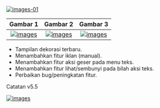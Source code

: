 [![images-01](https://raw.githubusercontent.com/FrogasQ/Catatan/main/images/20220215_192604.jpg)](https://github.com/FrogasQ/Catatan/blob/main/changelogs/v5.5.md)

| Gambar 1  | Gambar 2 | Gambar 3 |
| :-----------: | :----------: | :----------: |
| [![images](https://raw.githubusercontent.com/FrogasQ/Catatan/main/images/gambar_ss_1.jpg)](https://github.com/FrogasQ/Catatan/raw/main/images/gambar_ss_1.jpg) | [![images](https://github.com/FrogasQ/Catatan/raw/main/images/gambar_ss_2.jpg)](https://github.com/FrogasQ/Catatan/raw/main/images/gambar_ss_2.jpg) | [![images](https://raw.githubusercontent.com/FrogasQ/Catatan/main/images/gambar_ss_3.jpg)](https://github.com/FrogasQ/Catatan/raw/main/images/gambar_ss_3.jpg) |
- Tampilan dekorasi terbaru.
- Menambahkan fitur iklan (manual).
- Menambahkan fitur aksi geser pada menu teks.
- Menambahkan fitur lihat/sembunyi pada bilah aksi teks.
- Perbaikan bug/peningkatan fitur.

Catatan v5.5

[![images](https://raw.githubusercontent.com/FrogasQ/Catatan/main/images/button_3.png)](https://github.com/FrogasQ/Catatan/releases/tag/5.5)
